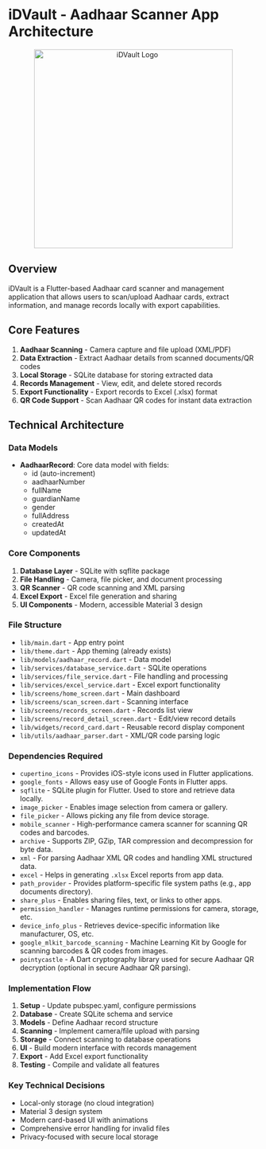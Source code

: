 # iDVault - Aadhaar Scanner App Architecture

<p align="center">
  <img src="assets/images/logo.png?raw=true" alt="iDVault Logo" height="400"/>
</p>

## Overview
iDVault is a Flutter-based Aadhaar card scanner and management application that allows users to scan/upload Aadhaar cards, extract information, and manage records locally with export capabilities.

## Core Features
1. **Aadhaar Scanning** - Camera capture and file upload (XML/PDF)
2. **Data Extraction** - Extract Aadhaar details from scanned documents/QR codes
3. **Local Storage** - SQLite database for storing extracted data
4. **Records Management** - View, edit, and delete stored records
5. **Export Functionality** - Export records to Excel (.xlsx) format
6. **QR Code Support** - Scan Aadhaar QR codes for instant data extraction

## Technical Architecture

### Data Models
- **AadhaarRecord**: Core data model with fields:
  - id (auto-increment)
  - aadhaarNumber
  - fullName
  - guardianName
  - gender
  - fullAddress
  - createdAt
  - updatedAt

### Core Components
1. **Database Layer** - SQLite with sqflite package
2. **File Handling** - Camera, file picker, and document processing
3. **QR Scanner** - QR code scanning and XML parsing
4. **Excel Export** - Excel file generation and sharing
5. **UI Components** - Modern, accessible Material 3 design

### File Structure
- `lib/main.dart` - App entry point
- `lib/theme.dart` - App theming (already exists)
- `lib/models/aadhaar_record.dart` - Data model
- `lib/services/database_service.dart` - SQLite operations
- `lib/services/file_service.dart` - File handling and processing
- `lib/services/excel_service.dart` - Excel export functionality
- `lib/screens/home_screen.dart` - Main dashboard
- `lib/screens/scan_screen.dart` - Scanning interface
- `lib/screens/records_screen.dart` - Records list view
- `lib/screens/record_detail_screen.dart` - Edit/view record details
- `lib/widgets/record_card.dart` - Reusable record display component
- `lib/utils/aadhaar_parser.dart` - XML/QR code parsing logic

### Dependencies Required
- `cupertino_icons` - Provides iOS-style icons used in Flutter applications.
- `google_fonts` - Allows easy use of Google Fonts in Flutter apps.
- `sqflite` - SQLite plugin for Flutter. Used to store and retrieve data locally.
- `image_picker` - Enables image selection from camera or gallery.
- `file_picker` - Allows picking any file from device storage.
- `mobile_scanner` - High-performance camera scanner for scanning QR codes and barcodes.
- `archive` - Supports ZIP, GZip, TAR compression and decompression for byte data.
- `xml` - For parsing Aadhaar XML QR codes and handling XML structured data.
- `excel` - Helps in generating `.xlsx` Excel reports from app data.
- `path_provider` - Provides platform-specific file system paths (e.g., app documents directory).
- `share_plus` - Enables sharing files, text, or links to other apps.
- `permission_handler` - Manages runtime permissions for camera, storage, etc.
- `device_info_plus` - Retrieves device-specific information like manufacturer, OS, etc.
- `google_mlkit_barcode_scanning` - Machine Learning Kit by Google for scanning barcodes & QR codes from images.
- `pointycastle` - A Dart cryptography library used for secure Aadhaar QR decryption (optional in secure Aadhaar QR parsing).

### Implementation Flow
1. **Setup** - Update pubspec.yaml, configure permissions
2. **Database** - Create SQLite schema and service
3. **Models** - Define Aadhaar record structure
4. **Scanning** - Implement camera/file upload with parsing
5. **Storage** - Connect scanning to database operations
6. **UI** - Build modern interface with records management
7. **Export** - Add Excel export functionality
8. **Testing** - Compile and validate all features

### Key Technical Decisions
- Local-only storage (no cloud integration)
- Material 3 design system
- Modern card-based UI with animations
- Comprehensive error handling for invalid files
- Privacy-focused with secure local storage

